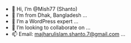 - 👋 Hi, I’m @Mish77 (Shanto)
- 👀 I’m from Dhak, Bangladesh ...
- 🌱 I’m a WordPress expert ...
- 💞️ I’m looking to collaborate on ...
- 📫 Email: majharulislam.shanto.7@gmail.com ...

<!---
Mish77/Mish77 is a ✨ special ✨ repository because its `README.md` (this file) appears on your GitHub profile.
You can click the Preview link to take a look at your changes.
--->
